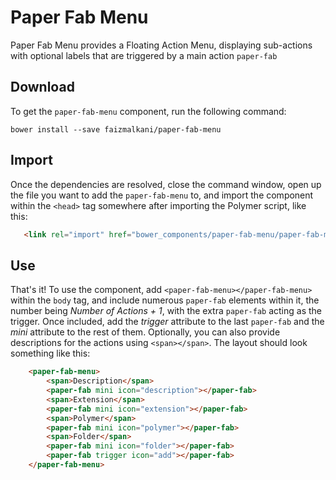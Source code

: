 Paper Fab Menu
================


Paper Fab Menu provides a Floating Action Menu, displaying sub-actions with optional labels that are triggered by a main action `paper-fab`

## Download

To get the `paper-fab-menu` component, run the following command:

    bower install --save faizmalkani/paper-fab-menu
    
    
    
## Import
    
Once the dependencies are resolved, close the command window, open up the file you want to add the `paper-fab-menu` to, and import the component within the `<head>` tag somewhere after importing the Polymer script, like this:

```html
   <link rel="import" href="bower_components/paper-fab-menu/paper-fab-menu.html">
```   
    

## Use
    
That's it! To use the component, add `<paper-fab-menu></paper-fab-menu>` within the `body` tag, and include numerous `paper-fab` elements within it, the number being *Number of Actions + 1*, with the extra `paper-fab` acting as the trigger.
Once included, add the *trigger* attribute to the last `paper-fab` and the *mini* attribute to the rest of them. Optionally, you can also provide descriptions for the actions using `<span></span>`. The layout should look something like this:
    
```html
    <paper-fab-menu>
        <span>Description</span>
        <paper-fab mini icon="description"></paper-fab>
        <span>Extension</span>
        <paper-fab mini icon="extension"></paper-fab>
        <span>Polymer</span>
        <paper-fab mini icon="polymer"></paper-fab>
        <span>Folder</span>
        <paper-fab mini icon="folder"></paper-fab>
        <paper-fab trigger icon="add"></paper-fab>
    </paper-fab-menu>  
```
